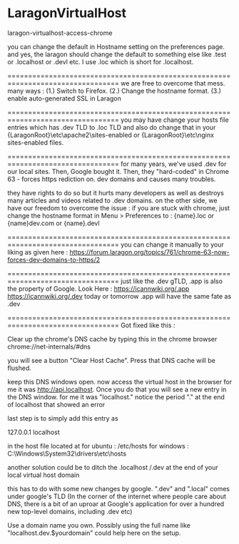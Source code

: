 # LaragonVirtualHost
laragon-virtualhost-access-chrome

you can change the default in Hostname setting on the preferences page. and yes, the laragon should change the default to something else like .test or .localhost or .devl etc.
I use .loc which is short for .localhost.

=================================================================================
we are free to overcome that mess. many ways :
(1.) Switch to Firefox.
(2.) Change the hostname format.
(3.) enable auto-generated SSL in Laragon

=================================================================================
you may have change your hosts file entries which has .dev TLD to .loc TLD and also do 
change that in your {LaragonRoot}\etc\apache2\sites-enabled or {LaragonRoot}\etc\nginx\
sites-enabled files.

=================================================================================
for many years, we've used .dev for our local sites. Then, Google bought it. Then, they "hard-coded" in Chrome 63 - forces https rediction on. dev domains and causes many troubles.

they have rights to do so but it hurts many developers as well as destroys many articles and videos related to .dev domains. on the other side, we have our freedom to overcome the issue :
if you are stuck with chrome, just change the hostname format in Menu > Preferences to : 
{name}.loc or {name}dev.com or {name}.devl

=================================================================================
you can change it manually to your liking as given here : https://forum.laragon.org/topics/761/chrome-63-now-forces-dev-domains-to-https/2

=================================================================================
just like the .dev gTLD, .app is also the property of Google. Look Here : 
https://icannwiki.org/.app
https://icannwiki.org/.dev
today or tomorrow .app will have the same fate as .dev

=================================================================================
Got fixed like this : 

Clear up the chrome's DNS cache by typing this in the chrome browser
chrome://net-internals/#dns

you will see a button "Clear Host Cache". Press that DNS cache will be flushed.

keep this DNS windows open. now access the virtual host in the browser for me it was 
http://api.localhost. Once you do that you will see a new entry in the DNS window. for me 
it was "localhost." notice the period "." at the end of localhost that showed an error

last step is to simply add this entry as

127.0.0.1 localhost

in the host file located at for ubuntu : /etc/hosts
for windows : C:\Windows\System32\drivers\etc\hosts

another solution could be to ditch the .localhost /.dev at the end of your local virtual host domain

this has to do with some new changes by google. ".dev" and ".local" comes under google's TLD (In the corner of the internet where people care about DNS, there is a bit of an uproar at Google's application for over a hundred new top-level domains, including .dev etc)

Use a domain name you own. Possibly using the full name like "localhost.dev.$yourdomain" could help here on the setup.
